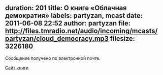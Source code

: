 duration: 201
title: О книге «Облачная демократия»
labels: partyzan, mcast
date: 2011-06-08 22:52
author: partyzan
file: http://files.tmradio.net/audio/incoming/mcasts/partyzan/cloud_democracy.mp3
filesize: 3226180
---
Сообщение получено по электронной почте.

[Сайт книги](http://cdem.ru/)
